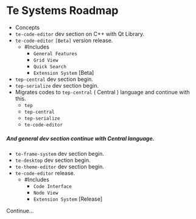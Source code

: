 # Te Systems Roadmap
- Concepts
- ``te-code-editor`` dev section on C++ with Qt Library.
- ``te-code-editor`` ``[Beta]`` version release.
	- #Includes
		- ``General Features``
		- ``Grid View``
		- ``Quick Search``
		- ``Extension System`` [Beta]
- ``tep-central`` dev section begin.
- ``tep-serialize`` dev section begin.
- Migrates codes to ``tep-central`` ( Central ) language and continue with this.
	- ``tep``
	- ``tep-central``
	- ``tep-serialize``
	- ``te-code-editor``

##### And general dev section continue with Central language.

- ``te-frame-system`` dev section begin.
- ``te-desktop`` dev section begin.
- ``te-theme-editor`` dev section begin.
- ``te-code-editor`` release.
	- #Includes 
		- ``Code Interface``
		- ``Node View``
		- ``Extension System`` [Release]

Continue...